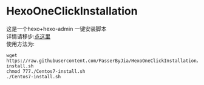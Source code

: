 # HexoOneClickInstallation
这是一个hexo+hexo-admin 一键安装脚本  
详情请移步:[点这里](http://www.wrpotter.com/2018/09/13/%E4%B8%80%E9%94%AE%E6%90%AD%E5%BB%BAhexo-hexo-admin%E8%84%9A%E6%9C%AC/#more)  
使用方法为:  
```shell
wget https://raw.githubusercontent.com/PasserByJia/HexoOneClickInstallation/master/Centos7-install.sh
chmod 777./Centos7-install.sh
./Centos7-install.sh
```
